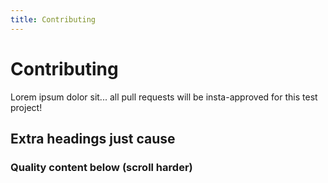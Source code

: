 ```yaml
---
title: Contributing
---
```


# Contributing
Lorem ipsum dolor sit...  all pull requests will be insta-approved for this 
test project!

## Extra headings just cause

### Quality content below (scroll harder)
